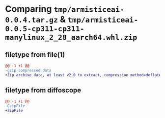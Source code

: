 # Comparing `tmp/armisticeai-0.0.4.tar.gz` & `tmp/armisticeai-0.0.5-cp311-cp311-manylinux_2_28_aarch64.whl.zip`

## filetype from file(1)

```diff
@@ -1 +1 @@
-gzip compressed data
+Zip archive data, at least v2.0 to extract, compression method=deflate
```

## filetype from diffoscope

```diff
@@ -1 +1 @@
-GzipFile
+ZipFile
```

